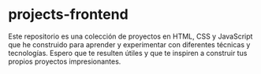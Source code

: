 # projects-frontend
Este repositorio es una colección de proyectos en HTML, CSS y JavaScript que he construido para aprender y experimentar con diferentes técnicas y tecnologías. Espero que te resulten útiles y que te inspiren a construir tus propios proyectos impresionantes.
